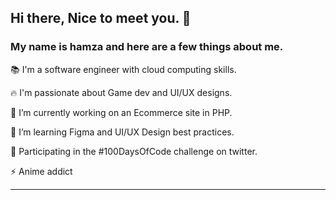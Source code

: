 ## Hi there, Nice to meet you. 👋


### My name is hamza and here are a few things about me.

📚  I'm a software engineer with cloud computing skills.

🔥  I'm passionate about Game dev and UI/UX designs.

🔭  I’m currently working on an Ecommerce site in PHP.

🌱  I’m learning Figma and UI/UX Design best practices.

💫  Participating in the #100DaysOfCode challenge on twitter.

⚡️  Anime addict

***********************************************************************
<!--
**adomhamza/adomhamza** is a ✨ _special_ ✨ repository because its `README.md` (this file) appears on your GitHub profile.


Here are some ideas to get you started:

- 🔭 I’m currently working on ...
- 🌱 I’m currently learning ...
- 👯 I’m looking to collaborate on ...
- 🤔 I’m looking for help with ...
- 💬 Ask me about ...
- 📫 How to reach me: ...
- 😄 Pronouns: ...
- ⚡ Fun fact: ...
-->
